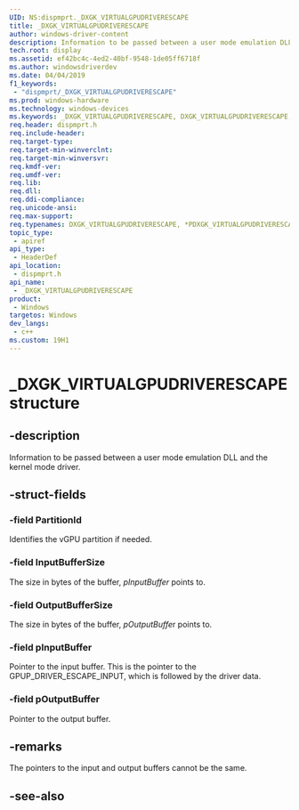 ```yaml
---
UID: NS:dispmprt._DXGK_VIRTUALGPUDRIVERESCAPE
title: _DXGK_VIRTUALGPUDRIVERESCAPE
author: windows-driver-content
description: Information to be passed between a user mode emulation DLL and the kernel mode driver.
tech.root: display
ms.assetid: ef42bc4c-4ed2-40bf-9548-1de05ff6718f
ms.author: windowsdriverdev
ms.date: 04/04/2019 
f1_keywords:
 - "dispmprt/_DXGK_VIRTUALGPUDRIVERESCAPE"
ms.prod: windows-hardware
ms.technology: windows-devices
ms.keywords: _DXGK_VIRTUALGPUDRIVERESCAPE, DXGK_VIRTUALGPUDRIVERESCAPE, *PDXGK_VIRTUALGPUDRIVERESCAPE, 
req.header: dispmprt.h
req.include-header:
req.target-type:
req.target-min-winverclnt:
req.target-min-winversvr:
req.kmdf-ver:
req.umdf-ver:
req.lib:
req.dll:
req.ddi-compliance:
req.unicode-ansi:
req.max-support:
req.typenames: DXGK_VIRTUALGPUDRIVERESCAPE, *PDXGK_VIRTUALGPUDRIVERESCAPE
topic_type: 
 - apiref
api_type: 
 - HeaderDef
api_location: 
 - dispmprt.h
api_name: 
 - _DXGK_VIRTUALGPUDRIVERESCAPE
product: 
 - Windows
targetos: Windows
dev_langs:
 - c++
ms.custom: 19H1
---
```


# _DXGK_VIRTUALGPUDRIVERESCAPE structure

## -description

Information to be passed between a user mode emulation DLL and the kernel mode driver.

## -struct-fields

### -field PartitionId

Identifies the vGPU partition if needed.

### -field InputBufferSize

The size in bytes of the buffer, *pInputBuffer* points to.

### -field OutputBufferSize

The size in bytes of the buffer, *pOutputBuffe*r points to.

### -field pInputBuffer

Pointer to the input buffer. This is the pointer to the GPUP_DRIVER_ESCAPE_INPUT, which is followed by the driver data.

### -field pOutputBuffer

Pointer to the output buffer.

## -remarks

The pointers to the input and output buffers cannot be the same.

## -see-also
